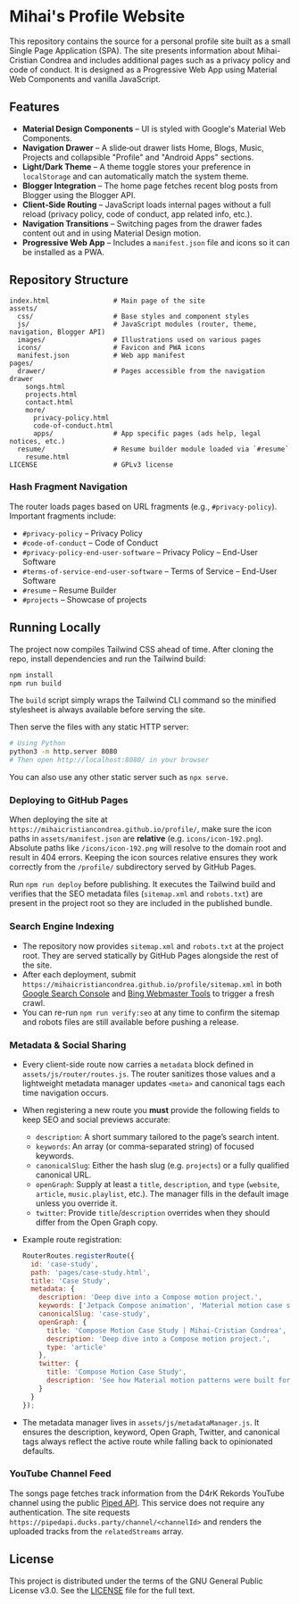 # Mihai's Profile Website

This repository contains the source for a personal profile site built as a small Single Page Application (SPA). The site presents information about Mihai-Cristian Condrea and includes additional pages such as a privacy policy and code of conduct. It is designed as a Progressive Web App using Material Web Components and vanilla JavaScript.

## Features

- **Material Design Components** – UI is styled with Google's Material Web Components.
- **Navigation Drawer** – A slide‑out drawer lists Home, Blogs, Music, Projects and collapsible "Profile" and "Android Apps" sections.
- **Light/Dark Theme** – A theme toggle stores your preference in `localStorage` and can automatically match the system theme.
- **Blogger Integration** – The home page fetches recent blog posts from Blogger using the Blogger API.
- **Client‑Side Routing** – JavaScript loads internal pages without a full reload (privacy policy, code of conduct, app related info, etc.).
- **Navigation Transitions** – Switching pages from the drawer fades content out
  and in using Material Design motion.
- **Progressive Web App** – Includes a `manifest.json` file and icons so it can be installed as a PWA.

## Repository Structure

```
index.html                # Main page of the site
assets/
  css/                    # Base styles and component styles
  js/                     # JavaScript modules (router, theme, navigation, Blogger API)
  images/                 # Illustrations used on various pages
  icons/                  # Favicon and PWA icons
  manifest.json           # Web app manifest
pages/
  drawer/                 # Pages accessible from the navigation drawer
    songs.html
    projects.html
    contact.html
    more/
      privacy-policy.html
      code-of-conduct.html
      apps/               # App specific pages (ads help, legal notices, etc.)
  resume/                 # Resume builder module loaded via `#resume`
    resume.html
LICENSE                   # GPLv3 license
```

### Hash Fragment Navigation

The router loads pages based on URL fragments (e.g., `#privacy-policy`). Important fragments include:

- `#privacy-policy` – Privacy Policy
- `#code-of-conduct` – Code of Conduct
- `#privacy-policy-end-user-software` – Privacy Policy – End-User Software
- `#terms-of-service-end-user-software` – Terms of Service – End-User Software
- `#resume` – Resume Builder
- `#projects` – Showcase of projects

## Running Locally

The project now compiles Tailwind CSS ahead of time. After cloning the repo, install dependencies and run the Tailwind build:

```bash
npm install
npm run build
```

The `build` script simply wraps the Tailwind CLI command so the minified stylesheet is always available before serving the site.

Then serve the files with any static HTTP server:

```bash
# Using Python
python3 -m http.server 8080
# Then open http://localhost:8080/ in your browser
```

You can also use any other static server such as `npx serve`.

### Deploying to GitHub Pages

When deploying the site at
`https://mihaicristiancondrea.github.io/profile/`, make sure the icon
paths in `assets/manifest.json` are **relative** (e.g.
`icons/icon-192.png`). Absolute paths like `/icons/icon-192.png` will
resolve to the domain root and result in 404 errors. Keeping the icon
sources relative ensures they work correctly from the `/profile/`
subdirectory served by GitHub Pages.

Run `npm run deploy` before publishing. It executes the Tailwind build and
verifies that the SEO metadata files (`sitemap.xml` and `robots.txt`) are present
in the project root so they are included in the published bundle.

### Search Engine Indexing

- The repository now provides `sitemap.xml` and `robots.txt` at the project root.
  They are served statically by GitHub Pages alongside the rest of the site.
- After each deployment, submit `https://mihaicristiancondrea.github.io/profile/sitemap.xml`
  in both [Google Search Console](https://search.google.com/search-console/about) and
  [Bing Webmaster Tools](https://www.bing.com/webmasters/about) to trigger a fresh crawl.
- You can re-run `npm run verify:seo` at any time to confirm the sitemap and robots files
  are still available before pushing a release.

### Metadata & Social Sharing

- Every client-side route now carries a `metadata` block defined in
  `assets/js/router/routes.js`. The router sanitizes those values and
  a lightweight metadata manager updates `<meta>` and canonical tags each
  time navigation occurs.
- When registering a new route you **must** provide the following fields to
  keep SEO and social previews accurate:
  - `description`: A short summary tailored to the page’s search intent.
  - `keywords`: An array (or comma-separated string) of focused keywords.
  - `canonicalSlug`: Either the hash slug (e.g. `projects`) or a fully
    qualified canonical URL.
  - `openGraph`: Supply at least a `title`, `description`, and `type`
    (`website`, `article`, `music.playlist`, etc.). The manager fills in the
    default image unless you override it.
  - `twitter`: Provide `title`/`description` overrides when they should differ
    from the Open Graph copy.
- Example route registration:

  ```js
  RouterRoutes.registerRoute({
    id: 'case-study',
    path: 'pages/case-study.html',
    title: 'Case Study',
    metadata: {
      description: 'Deep dive into a Compose motion project.',
      keywords: ['Jetpack Compose animation', 'Material motion case study'],
      canonicalSlug: 'case-study',
      openGraph: {
        title: 'Compose Motion Case Study | Mihai-Cristian Condrea',
        description: 'Deep dive into a Compose motion project.',
        type: 'article'
      },
      twitter: {
        title: 'Compose Motion Case Study',
        description: 'See how Material motion patterns were built for Android.'
      }
    }
  });
  ```

- The metadata manager lives in `assets/js/metadataManager.js`. It ensures
  the description, keyword, Open Graph, Twitter, and canonical tags always
  reflect the active route while falling back to opinionated defaults.

### YouTube Channel Feed

The songs page fetches track information from the D4rK Rekords YouTube channel
using the public [Piped API](https://github.com/TeamPiped/Piped). This service
does not require any authentication. The site requests
`https://pipedapi.ducks.party/channel/<channelId>` and renders the uploaded
tracks from the `relatedStreams` array.

## License

This project is distributed under the terms of the GNU General Public License v3.0. See the [LICENSE](LICENSE) file for the full text.


